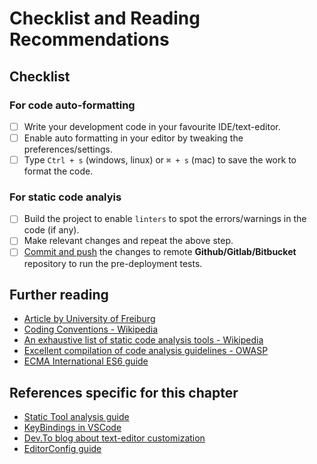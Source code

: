 # Checklist and Reading Recommendations

## Checklist

### For code auto-formatting

- [ ] Write your development code in your favourite IDE/text-editor.
- [ ] Enable auto formatting in your editor by tweaking the preferences/settings.
- [ ] Type `Ctrl + s` (windows, linux) or `⌘ + s` (mac) to save the work to format the code.

### For static code analyis

- [ ] Build the project to enable `linters` to spot the errors/warnings in the code (if any).
- [ ] Make relevant changes and repeat the above step.
- [ ] [Commit and push](./../version_control/vcs-git-commit.md) the changes to remote **Github/Gitlab/Bitbucket** repository to run the pre-deployment tests.

## Further reading

- [Article by University of Freiburg](https://swt.informatik.uni-freiburg.de/service/coding-conventions)
- [Coding Conventions - Wikipedia](https://en.wikipedia.org/wiki/Coding_conventions)
- [An exhaustive list of static code analysis tools - Wikipedia](https://en.wikipedia.org/wiki/List_of_tools_for_static_code_analysis)
- [Excellent compilation of code analysis guidelines - OWASP](https://owasp.org/www-community/controls/Static_Code_Analysis)
- [ECMA International ES6 guide](http://www.ecma-international.org/ecma-262/6.0/)

## References specific for this chapter

- [Static Tool analysis guide](https://en.wikipedia.org/wiki/Static_program_analysis)
- [KeyBindings in VSCode](https://code.visualstudio.com/docs/getstarted/keybindings)
- [Dev.To blog about text-editor customization](https://dev.to/josuerodriguez98/my-vs-code-customization-i4o)
- [EditorConfig guide](https://editorconfig.org/)
